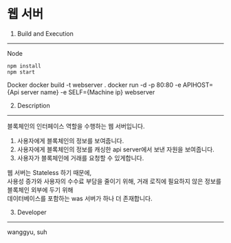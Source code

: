 웹 서버
=======


1. Build and Execution
-----------------------

Node

    npm install
    npm start
    

Docker
    docker build -t webserver .
    docker run -d -p 80:80 -e APIHOST={Api server name} -e SELF={Machine ip} webserver


2. Description
--------

블록체인의 인터페이스 역할을 수행하는 웹 서버입니다. 

1. 사용자에게 블록체인의 정보를 보여줍니다.
2. 사용자에게 블록체인의 정보를 캐싱한 api server에서 보낸 자원을 보여줍니다.
3. 사용자가 블록체인에 거래를 요청할 수 있게합니다.



웹 서버는 Stateless 하기 때문에, <br />
사용성 증가와 사용자의 수수료 부담을 줄이기 위해, 거래 로직에 필요하지 않은 정보를 블록체인 외부에 두기 위해<br />
데이터베이스를 포함하는 was 서버가 하나 더 존재합니다. <br />


3. Developer
------------

wanggyu, suh
